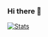 ### Hi there 👋

[![Stats](https://github-readme-stats.vercel.app/api?username=JLussiez)](https://github.com/anuraghazra/github-readme-stats)
